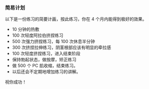 ### 简易计划
以下是一份练习的简要计画，按此练习，你在 4 个月内能得到极好的效果。
* 10 分钟的热敷
* 100 次轻度阿拉伯挤捏练习
* 500 次强力挤捏练习，每 100 次休息半分钟
* 300 次挤捏拉伸练习，阴茎根部应该有明显的牵拉感
* 100 次轻度挤捏练习，进入结束阶段
* 保持勃起状态，做按摩，矫正练习
* 做 500 个 PC 肌收缩，结束练习。
* 以后还会不定期地增加练习的讲解。

祝你成功！
